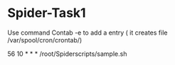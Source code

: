 # Spider-Task1

Use command Contab -e to add a entry ( it creates file /var/spool/cron/crontab/<user Name>) 

56 10 * * * /root/Spiderscripts/sample.sh

